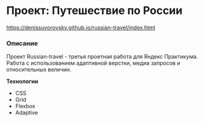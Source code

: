 # Проект: Путешествие по России


https://denissuvorovsky.github.io/russian-travel/index.html
### Описание
Проект Russian-travel - третья проетная работа для Яндекс Практикума. Работа с использованием адаптивной верстки, медиа запросов и относительных величин.

**Технологии**
* CSS
* Grid
* Flexbox
* Adaptive

